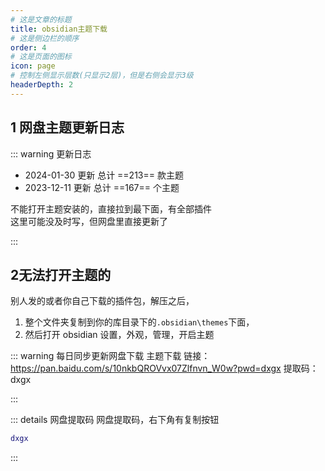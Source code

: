 ```yaml
---
# 这是文章的标题
title: obsidian主题下载
# 这是侧边栏的顺序
order: 4
# 这是页面的图标
icon: page
# 控制左侧显示层数(只显示2层)，但是右侧会显示3级
headerDepth: 2
---
```

## 1 网盘主题更新日志
::: warning 更新日志
- 2024-01-30 更新 总计 ==213== 款主题
- 2023-12-11 更新 总计 ==167== 个主题

不能打开主题安装的，直接拉到最下面，有全部插件  
这里可能没及时写，但网盘里直接更新了

:::

## 2无法打开主题的
别人发的或者你自己下载的插件包，解压之后，
1. 整个文件夹复制到你的库目录下的`.obsidian\themes`下面，
2. 然后打开 obsidian 设置，外观，管理，开启主题

::: warning 每日同步更新网盘下载 主题下载
链接：https://pan.baidu.com/s/10nkbQROVvx07Zlfnvn_W0w?pwd=dxgx 
提取码：dxgx

:::

::: details 网盘提取码
网盘提取码，右下角有复制按钮
```lua
dxgx
```
:::